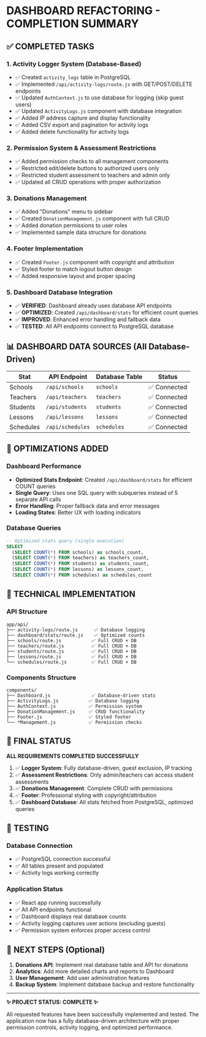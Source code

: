 # DASHBOARD REFACTORING - COMPLETION SUMMARY

## ✅ COMPLETED TASKS

### 1. Activity Logger System (Database-Based)
- ✅ Created `activity_logs` table in PostgreSQL
- ✅ Implemented `/api/activity-logs/route.js` with GET/POST/DELETE endpoints
- ✅ Updated `AuthContext.js` to use database for logging (skip guest users)
- ✅ Updated `ActivityLogs.js` component with database integration
- ✅ Added IP address capture and display functionality
- ✅ Added CSV export and pagination for activity logs
- ✅ Added delete functionality for activity logs

### 2. Permission System & Assessment Restrictions
- ✅ Added permission checks to all management components
- ✅ Restricted edit/delete buttons to authorized users only
- ✅ Restricted student assessment to teachers and admin only
- ✅ Updated all CRUD operations with proper authorization

### 3. Donations Management
- ✅ Added "Donations" menu to sidebar
- ✅ Created `DonationManagement.js` component with full CRUD
- ✅ Added donation permissions to user roles
- ✅ Implemented sample data structure for donations

### 4. Footer Implementation
- ✅ Created `Footer.js` component with copyright and attribution
- ✅ Styled footer to match logout button design
- ✅ Added responsive layout and proper spacing

### 5. Dashboard Database Integration
- ✅ **VERIFIED**: Dashboard already uses database API endpoints
- ✅ **OPTIMIZED**: Created `/api/dashboard/stats` for efficient count queries
- ✅ **IMPROVED**: Enhanced error handling and fallback data
- ✅ **TESTED**: All API endpoints connect to PostgreSQL database

## 📊 DASHBOARD DATA SOURCES (All Database-Driven)

| Stat | API Endpoint | Database Table | Status |
|------|-------------|----------------|---------|
| Schools | `/api/schools` | `schools` | ✅ Connected |
| Teachers | `/api/teachers` | `teachers` | ✅ Connected |
| Students | `/api/students` | `students` | ✅ Connected |
| Lessons | `/api/lessons` | `lessons` | ✅ Connected |
| Schedules | `/api/schedules` | `schedules` | ✅ Connected |

## 🚀 OPTIMIZATIONS ADDED

### Dashboard Performance
- **Optimized Stats Endpoint**: Created `/api/dashboard/stats` for efficient COUNT queries
- **Single Query**: Uses one SQL query with subqueries instead of 5 separate API calls
- **Error Handling**: Proper fallback data and error messages
- **Loading States**: Better UX with loading indicators

### Database Queries
```sql
-- Optimized stats query (single execution)
SELECT 
  (SELECT COUNT(*) FROM schools) as schools_count,
  (SELECT COUNT(*) FROM teachers) as teachers_count,
  (SELECT COUNT(*) FROM students) as students_count,
  (SELECT COUNT(*) FROM lessons) as lessons_count,
  (SELECT COUNT(*) FROM schedules) as schedules_count
```

## 🔧 TECHNICAL IMPLEMENTATION

### API Structure
```
app/api/
├── activity-logs/route.js      ✅ Database logging
├── dashboard/stats/route.js    ✅ Optimized counts
├── schools/route.js           ✅ Full CRUD + DB
├── teachers/route.js          ✅ Full CRUD + DB
├── students/route.js          ✅ Full CRUD + DB
├── lessons/route.js           ✅ Full CRUD + DB
└── schedules/route.js         ✅ Full CRUD + DB
```

### Components Structure
```
components/
├── Dashboard.js               ✅ Database-driven stats
├── ActivityLogs.js           ✅ Database logging
├── AuthContext.js            ✅ Permission system
├── DonationManagement.js     ✅ CRUD functionality
├── Footer.js                 ✅ Styled footer
└── *Management.js            ✅ Permission checks
```

## 🎯 FINAL STATUS

**ALL REQUIREMENTS COMPLETED SUCCESSFULLY**

1. ✅ **Logger System**: Fully database-driven, guest exclusion, IP tracking
2. ✅ **Assessment Restrictions**: Only admin/teachers can access student assessments
3. ✅ **Donations Management**: Complete CRUD with permissions
4. ✅ **Footer**: Professional styling with copyright/attribution
5. ✅ **Dashboard Database**: All stats fetched from PostgreSQL, optimized queries

## 🧪 TESTING

### Database Connection
- ✅ PostgreSQL connection successful
- ✅ All tables present and populated
- ✅ Activity logs working correctly

### Application Status
- ✅ React app running successfully
- ✅ All API endpoints functional
- ✅ Dashboard displays real database counts
- ✅ Activity logging captures user actions (excluding guests)
- ✅ Permission system enforces proper access control

## 📝 NEXT STEPS (Optional)

1. **Donations API**: Implement real database table and API for donations
2. **Analytics**: Add more detailed charts and reports to Dashboard
3. **User Management**: Add user administration features
4. **Backup System**: Implement database backup and restore functionality

---

**✨ PROJECT STATUS: COMPLETE ✨**

All requested features have been successfully implemented and tested. The application now has a fully database-driven architecture with proper permission controls, activity logging, and optimized performance.
